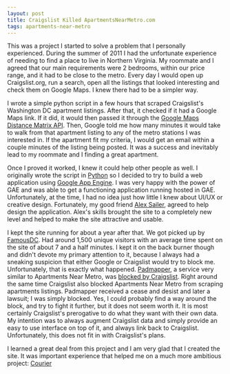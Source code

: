 ```yaml
---
layout: post
title: Craigslist Killed ApartmentsNearMetro.com
tags: apartments-near-metro
---
```


This was a project I started to solve a problem that I personally experienced.  During the summer of 2011 I had the unfortunate experience of needing to find a place to live in Northern Virginia.  My roommate and I agreed that our main requirements were 2 bedrooms, within our price range, and it had to be close to the metro.  Every day I would open up Craigslist.org, run a search, open all the listings that looked interesting and check them on Google Maps.  I knew there had to be a simpler way.


I wrote a simple python script in a few hours that scraped Craigslist's Washington DC apartment listings.  After that, it checked if it had a Google Maps link.  If it did, it would then passed it through the [Google Maps Distance Matrix API](https://developers.google.com/maps/documentation/distancematrix/).  Then, Google told me how many minutes it would take to walk from that apartment listing to any of the metro stations I was interested in.  If the apartment fit my criteria, I would get an email within a couple minutes of the listing being posted.  It was a success and inevitably lead to my roommate and I finding a great apartment.


Once I proved it worked, I knew it could help other people as well.  I originally wrote the script in [Python](http://python.org) so I decided to try to build a web application using [Google App Engine](https://developers.google.com/appengine/).  I was very happy with the power of GAE and was able to get a functioning application running hosted in GAE.  Unfortunately, at the time, I had no idea just how little I knew about UI/UX or creative design.  Fortunately, my good friend [Alex Sailer](http://alexsailer.com/), agreed to help design the application.  Alex's skills brought the site to a completely new level and helped to make the site attractive and usable.


I kept the site running for about a year after that.  We got picked up by [FamousDC](http://famousdc.com/).  Had around 1,500 unique visitors with an average time spent on the site of about 7 and a half minutes.  I kept it on the back burner though and didn't devote my primary attention to it, because I always had a sneaking suspicion that either Google or Craigslist would try to block me.  Unfortunately, that is exactly what happened.  [Padmapper](http://padmapper.com), a service very similar to Apartments Near Metro, was [blocked by Craigslist](http://arstechnica.com/tech-policy/2012/07/craigslist-sues-padmapper-for-copyright-infringement/).  Right around the same time Craigslist also blocked Apartments Near Metro from scraping apartments listings.  Padmapper received a cease and desist and later a lawsuit; I was simply blocked.  Yes, I could probably find a way around the block, and try to fight it further, but it does not seem worth it.  It is most certainly Craigslist's prerogative to do what they want with their own data.  My intention was to always augment Craigslist data and simply provide an easy to use interface on top of it, and always link back to Craigslist.  Unfortunately, this does not fit in with Craigslist's plans.


I learned a great deal from this project and I am very glad that I created the site.  It was important experience that helped me on a much more ambitious project: [Courier](http://trycourier.com)

